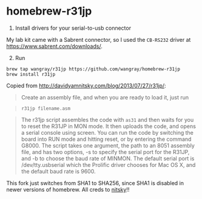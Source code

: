 homebrew-r31jp
==============


1. Install drivers for your serial-to-usb connector

  My lab kit came with a Sabrent connector, so I used the `CB-RS232` driver at https://www.sabrent.com/downloads/. 

2. Run
```
brew tap wangray/r31jp https://github.com/wangray/homebrew-r31jp
brew install r31jp 
```

Copied from http://davidyamnitsky.com/blog/2013/07/27/r31jp/:

> Create an assembly file, and when you are ready to load it, just run

>`r31jp filename.asm`

> The r31jp script assembles the code with `as31` and then waits for you to reset the R31JP in MON mode. It then uploads the code, and opens a serial console using screen. You can run the code by switching the board into RUN mode and hitting reset, or by entering the command G8000. The script takes one argument, the path to an 8051 assembly file, and has two options, -s to specify the serial port for the R31JP, and -b to choose the baud rate of MINMON. The default serial port is /dev/tty.usbserial which the Prolific driver chooses for Mac OS X, and the default baud rate is 9600.


This fork just switches from SHA1 to SHA256, since SHA1 is disabled in newer versions of homebrew. All creds to [nitsky](https://github.com/nitsky)!!

